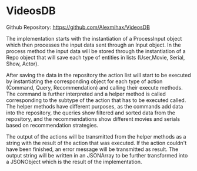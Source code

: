 # VideosDB

Github Repository: https://github.com/Alexmihax/VideosDB

The implementation starts with the instantiation of a ProcessInput object which
then processes the input data sent through an Input object. In the process 
method the input data will be stored through the instantiation of a Repo object
that will save each type of entities in lists (User,Movie, Serial, Show, Actor).

After saving the data in the repository the action list will start to be executed
by instantiating the corresponding object for each type of action (Command, Query,
Recommendation) and calling their execute methods. The command is further
interpreted and a helper method is called corresponding to the subtype of the
action that has to be executed called. The helper methods have different purposes,
as the commands add data into the repository, the queries show filtered and sorted 
data from the repository, and the recommendations show different movies and serials
based on recommendation strategies.

The output of the actions will be transmitted from the helper methods as a string
with the result of the action that was executed. If the action couldn't have been
finished, an error message will be transmitted as result. The output string will
be written in an JSONArray to be further transformed into a JSONObject which is
the result of the implementation.